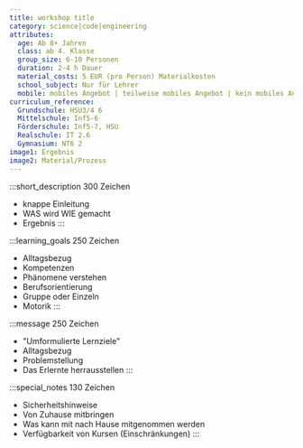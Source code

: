 ```yaml
---
title: workshop title
category: science|code|engineering
attributes:
  age: Ab 8+ Jahren
  class: ab 4. Klasse
  group_size: 6-10 Personen
  duration: 2-4 h Dauer
  material_costs: 5 EUR (pro Person) Materialkosten
  school_subject: Nur für Lehrer
  mobile: mobiles Angebot | teilweise mobiles Angebot | kein mobiles Angebot
curriculum_reference:
  Grundschule: HSU3/4 6
  Mittelschule: Inf5-6  
  Förderschule: Inf5-7, HSU  
  Realschule: IT 2.6  
  Gymnasium: NT6 2
image1: Ergebnis
image2: Material/Prozess
---
```

:::short_description
300 Zeichen
- knappe Einleitung
- WAS wird WIE gemacht
- Ergebnis
:::

:::learning_goals
250 Zeichen
- Alltagsbezug
- Kompetenzen
- Phänomene verstehen
- Berufsorientierung
- Gruppe oder Einzeln
- Motorik
:::

:::message
250 Zeichen
- "Umformulierte Lernziele"
- Alltagsbezug
- Problemstellung
- Das Erlernte herrausstellen
:::

:::special_notes
130 Zeichen
- Sicherheitshinweise
- Von Zuhause mitbringen
- Was kann mit nach Hause mitgenommen werden
- Verfügbarkeit von Kursen (Einschränkungen)
:::
